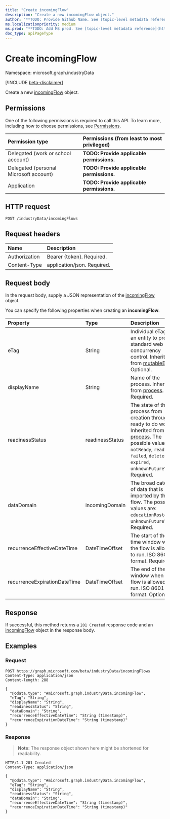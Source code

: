 ```yaml
---
title: "Create incomingFlow"
description: "Create a new incomingFlow object."
author: "**TODO: Provide Github Name. See [topic-level metadata reference](https://msgo.azurewebsites.net/add/document/guidelines/metadata.html#topic-level-metadata)**"
ms.localizationpriority: medium
ms.prod: "**TODO: Add MS prod. See [topic-level metadata reference](https://msgo.azurewebsites.net/add/document/guidelines/metadata.html#topic-level-metadata)**"
doc_type: apiPageType
---
```


# Create incomingFlow
Namespace: microsoft.graph.industryData

[!INCLUDE [beta-disclaimer](../../includes/beta-disclaimer.md)]

Create a new [incomingFlow](../resources/industrydata-incomingflow.md) object.

## Permissions
One of the following permissions is required to call this API. To learn more, including how to choose permissions, see [Permissions](/graph/permissions-reference).

|Permission type|Permissions (from least to most privileged)|
|:---|:---|
|Delegated (work or school account)|**TODO: Provide applicable permissions.**|
|Delegated (personal Microsoft account)|**TODO: Provide applicable permissions.**|
|Application|**TODO: Provide applicable permissions.**|

## HTTP request

<!-- {
  "blockType": "ignored"
}
-->
``` http
POST /industryData/incomingFlows
```

## Request headers
|Name|Description|
|:---|:---|
|Authorization|Bearer {token}. Required.|
|Content-Type|application/json. Required.|

## Request body
In the request body, supply a JSON representation of the [incomingFlow](../resources/industrydata-incomingflow.md) object.

You can specify the following properties when creating an **incomingFlow**.

|Property|Type|Description|
|:---|:---|:---|
|eTag|String|Individual eTag for an entity to provide standard web concurrency control. Inherited from [mutableEntity](../resources/industrydata-mutableentity.md). Optional.|
|displayName|String|Name of the process. Inherited from [process](../resources/industrydata-process.md). Required.|
|readinessStatus|readinessStatus|The state of the process from creation through to ready to do work. Inherited from [process](../resources/industrydata-process.md). The possible values are: `notReady`, `ready`, `failed`, `deleted`, `expired`, `unknownFutureValue`. Required.|
|dataDomain|incomingDomain|The broad category of data that is being imported by this flow. The possible values are: `educationRostering`, `unknownFutureValue`. Required.|
|recurrenceEffectiveDateTime|DateTimeOffset|The start of the time window when the flow is allowed to run. ISO 8601 format. Required.|
|recurrenceExpirationDateTime|DateTimeOffset|The end of the time window when the flow is allowed to run. ISO 8601 format. Optional.|



## Response

If successful, this method returns a `201 Created` response code and an [incomingFlow](../resources/industrydata-incomingflow.md) object in the response body.

## Examples

### Request
<!-- {
  "blockType": "request",
  "name": "create_incomingflow_from_"
}
-->
``` http
POST https://graph.microsoft.com/beta/industryData/incomingFlows
Content-Type: application/json
Content-length: 288

{
  "@odata.type": "#microsoft.graph.industryData.incomingFlow",
  "eTag": "String",
  "displayName": "String",
  "readinessStatus": "String",
  "dataDomain": "String",
  "recurrenceEffectiveDateTime": "String (timestamp)",
  "recurrenceExpirationDateTime": "String (timestamp)"
}
```


### Response
>**Note:** The response object shown here might be shortened for readability.
<!-- {
  "blockType": "response",
  "truncated": true,
  "@odata.type": "microsoft.graph.industryData.incomingFlow"
}
-->
``` http
HTTP/1.1 201 Created
Content-Type: application/json

{
  "@odata.type": "#microsoft.graph.industryData.incomingFlow",
  "eTag": "String",
  "displayName": "String",
  "readinessStatus": "String",
  "dataDomain": "String",
  "recurrenceEffectiveDateTime": "String (timestamp)",
  "recurrenceExpirationDateTime": "String (timestamp)"
}
```

